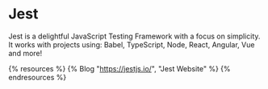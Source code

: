 # Jest

Jest is a delightful JavaScript Testing Framework with a focus on simplicity. It works with projects using: Babel, TypeScript, Node, React, Angular, Vue and more!

{% resources %}
  {% Blog "https://jestjs.io/", "Jest Website" %}
{% endresources %}
